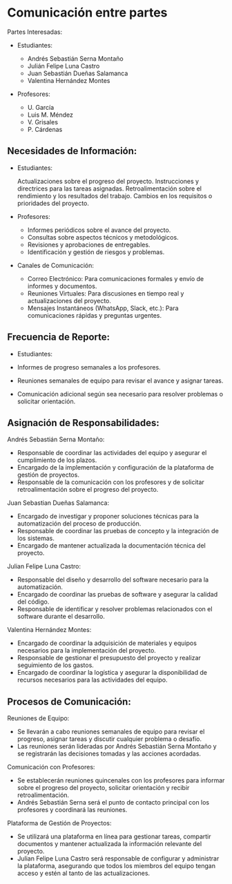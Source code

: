 # Comunicación entre partes

Partes Interesadas:

* Estudiantes:
    * Andrés Sebastián Serna Montaño
    * Julián Felipe Luna Castro
    * Juan Sebastián Dueñas Salamanca
    * Valentina Hernández Montes

* Profesores:
    * U. García
    * Luis M. Méndez
    * V. Grisales
    * P. Cárdenas

## Necesidades de Información:

* Estudiantes:

    Actualizaciones sobre el progreso del proyecto.
    Instrucciones y directrices para las tareas asignadas.
    Retroalimentación sobre el rendimiento y los resultados del trabajo.
    Cambios en los requisitos o prioridades del proyecto.

* Profesores:

	* Informes periódicos sobre el avance del proyecto.
	* Consultas sobre aspectos técnicos y metodológicos.
	* Revisiones y aprobaciones de entregables.
	* Identificación y gestión de riesgos y problemas.

* Canales de Comunicación:

	* Correo Electrónico: Para comunicaciones formales y envío de informes y documentos.
	* Reuniones Virtuales: Para discusiones en tiempo real y actualizaciones del proyecto.
	* Mensajes Instantáneos (WhatsApp, Slack, etc.): Para comunicaciones rápidas y preguntas urgentes.

## Frecuencia de Reporte:

* Estudiantes:

* Informes de progreso semanales a los profesores.
* Reuniones semanales de equipo para revisar el avance y asignar tareas.
* Comunicación adicional según sea necesario para resolver problemas o solicitar orientación.

## Asignación de Responsabilidades:

Andrés Sebastián Serna Montaño:

* Responsable de coordinar las actividades del equipo y asegurar el cumplimiento de los plazos.
* Encargado de la implementación y configuración de la plataforma de gestión de proyectos.
* Responsable de la comunicación con los profesores y de solicitar retroalimentación sobre el progreso del proyecto.

Juan Sebastian Dueñas Salamanca:

* Encargado de investigar y proponer soluciones técnicas para la automatización del proceso de producción.
* Responsable de coordinar las pruebas de concepto y la integración de los sistemas.
* Encargado de mantener actualizada la documentación técnica del proyecto.

Julian Felipe Luna Castro:

* Responsable del diseño y desarrollo del software necesario para la automatización.
* Encargado de coordinar las pruebas de software y asegurar la calidad del código.
* Responsable de identificar y resolver problemas relacionados con el software durante el desarrollo.

Valentina Hernández Montes:

* Encargado de coordinar la adquisición de materiales y equipos necesarios para la implementación del proyecto.
* Responsable de gestionar el presupuesto del proyecto y realizar seguimiento de los gastos.
* Encargado de coordinar la logística y asegurar la disponibilidad de recursos necesarios para las actividades del equipo.

## Procesos de Comunicación:

Reuniones de Equipo:

* Se llevarán a cabo reuniones semanales de equipo para revisar el progreso, asignar tareas y discutir cualquier problema o desafío.
* Las reuniones serán lideradas por Andrés Sebastián Serna Montaño y se registrarán las decisiones tomadas y las acciones acordadas.

Comunicación con Profesores:

* Se establecerán reuniones quincenales con los profesores para informar sobre el progreso del proyecto, solicitar orientación y recibir retroalimentación.
* Andrés Sebastián Serna será el punto de contacto principal con los profesores y coordinará las reuniones.

Plataforma de Gestión de Proyectos:

* Se utilizará una plataforma en línea para gestionar tareas, compartir documentos y mantener actualizada la información relevante del proyecto.
* Julian Felipe Luna Castro será responsable de configurar y administrar la plataforma, asegurando que todos los miembros del equipo tengan acceso y estén al tanto de las actualizaciones.

